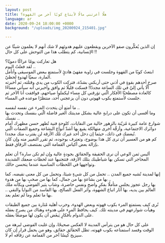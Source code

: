 ```yaml
---
layout: post
title: هلّا أعرتني مالًا لأبتاع كوبًا آخر من القهوة؟
language: ar
date: 2020-09-24 18:00:00 +0000
background: "/uploads/img_20200924_215401.jpg"

---
```

إن الذين يُعكِّرون صفو الآخرين ويقطعون عليهم هدوئهم لا شك أنهم لا يعلمون شيئًا عن الإنسانية، كم يتطلب هذا من التوحش على كل حال !!

هل تعاركت يومًا عراكًا دمويًا؟  
لقد فعلتُ اليوم ..  
ابتعتُ كوبًا من القهوة وجلست في زاوية مقهىً هادئٍ لأستمتع ببعض الموسيقى وأتأمل المارة، سعيًا لهدوءٍ لحظيّ.  
صرخ أحدهم بقوةٍ في أذني حتى أربكني بشدّة، فتركت الكوب من يدي وقتلته، ثم أخبرته ألّا يأتي إليّ في تلك الساعة مجددًا! فسكت قليلًا ثم وافق وأخبرني أنه سيأتي مساءًا كالعادة مصطحبًا الأفكار الّتي تؤرقني كل مساء ليكملوا صياحهم، فوافقت أنا الآخر ثم جلست لأستمتع بكوب قهوتي دون أن يزعجني أحد، منتظرًا موعده في المساء.

ما أمتع أن يتحدث المرء عن نفسه لنفسه ..  
وما أقسى أن تكون على درايةٍ عالية بشكل مدينتك الغير فاضلة الّتي بنفسك وتحدث بها نفسك ..  
شوارع عامة كبيرة مُزيّنة بالزهور خالية من النفايات، كلوحةٍ فنية تُظهر حسن مظهرك أمام دوائرك الاجتماعية، وأزقّة أخرى متهالكة يقبع بها أشدّ أنواع البشاعة وجميع الصفات الّتي تُبغضك في ذاتك، حيثما إن دخل أحد غيرك تلك الأزقة لن يقترب منك مجددا.  
كم هو من العسير أن ترى كل هذا بوضوح، وتعترف بوجوده، ثم تقرر التغيير منه وإن كان بإزالة بعض أكياس القمامة التي بمنتصف الزقاق فقط.

أليس ثمن الوعي أن نرى الحقيقة والحقائق بجودةٍ عالية وإن لم تكن سارة؟ أن تعلم المحاجر التي تسكن بها شياطينك بتلك الأزقة، فتتجنبها عند لحظات ضعفك الشديدة وتواجهها في اللحظات المناسبة عندما يتحسن حالك.

إنها لمدينة تُشبه جميع المدن .. تحمل من كل شيءٍ شيئا، وتحمل من كل معنى نقيضه، كما بها من بشاعةٍ بها من جمال، كما بها من صخبٍ بها من هدوء ..  
بها رجل عجوز يجلس متأملًا بفكرٍ واضح ونفس حاضرة، وشاب يثير الفوضى ويكأنه ملك العالم بين يديه، بها آثار اتباع الشهوة، وأثر الفعل الصالح، بها الفاسد من النوايا والنقي .. بها ما تعلم وما لم تعلم بعد.

تُرى كيف يستمتع المرء بكوب قهوته وبعض الهدوء، وحرب أهلية مُثارة بين جميع الطبقات وهيآت شوارعهم في مدينته تلك. كيف يحافظ المرء على هدوءه وهناك من يصرخ بعقله على الدوام بأفكارٍ يَبغَض أن يكون لها موضعًا بعقله.

على كل حال هو من يترأس المدينة لا العكس صحيحًا، وإن غلبت الفوضى لبرهة من الوقت وفسد استمتاعه بكوب قهوته، تظل الحقائق حقائق، وهو من يحمل قرار إن كان سيزيح كيسًا آخر من القمامة عن زقاقه أم لا.